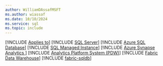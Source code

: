 ```yaml
---
author: WilliamDAssafMSFT
ms.author: wiassaf
ms.date: 10/10/2024
ms.service: sql
ms.topic: include
---
```


[!INCLUDE [Applies to](../../includes/applies-md.md)] [!INCLUDE [SQL Server](_ssnoversion.md)] [!INCLUDE [Azure SQL Database](../../includes/applies-to-version/_asdb.md)] [!INCLUDE [SQL Managed Instance](../../includes/applies-to-version/_asmi.md)] [!INCLUDE [Azure Synapse Analytics ](../../includes/applies-to-version/_asa.md)] [!INCLUDE [Analytics Platform System (PDW)](../../includes/applies-to-version/_pdw.md)] [!INCLUDE [Fabric Data Warehouse](../../includes/applies-to-version/_fabric-dw.md)] [!INCLUDE [fabric-sqldb](_fabric-sqldb.md)]
